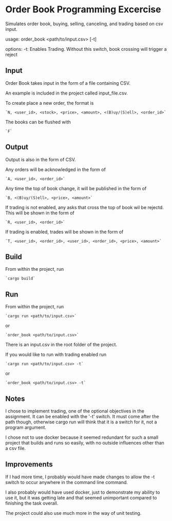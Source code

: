 # Order Book Programming Excercise
Simulates order book, buying, selling, canceling, and trading based on csv input.

usage: order_book <path/to/input.csv> [-t]

options:
	-t: Enables Trading. Without this switch, book crossing will trigger a
	    reject

## Input
Order Book takes input in the form of a file containing CSV.

An example is included in the project called input_file.csv.

To create place a new order, the format is

	`N, <user_id>, <stock>, <price>, <amount>, <(B)uy/(S)ell>, <order_id>`

The books can be flushed with

	`F`

## Output
Output is also in the form of CSV.

Any orders will be acknowledged in the form of

	`A, <user_id>, <order_id>`

Any time the top of book change, it will be published in the form of

	`B, <(B)uy/(S)ell>, <price>, <amount>`

If trading is not enabled, any asks that cross the top of book wil be rejectd. This will be shown in the form of

	`R, <user_id>, <order_id>`

If trading is enabled, trades will be shown in the form of

	`T, <user_id>, <order_id>, <user_id>, <order_id>, <price>, <amount>`

## Build
From within the project, run

	`cargo build`

## Run
From within the project, run

	`cargo run <path/to/input.csv>`
or

	`order_book <path/to/input.csv>`

There is an input.csv in the root folder of the project.

If you would like to run with trading enabled run

	`cargo run <path/to/input.csv> -t`

or

	`order_book <path/to/input.csv> -t`

## Notes
I chose to implement trading, one of the optional objectives in the assignment.
It can be enabled with the '-t' switch. It must come after the path though,
otherwise cargo run will think that it is a switch for it, not a program
argument.

I chose not to use docker because it seemed redundant for such a small project
that builds and runs so easily, with no outside influences other than a csv
file.


## Improvements
If I had more time, I probably would have made changes to allow the -t switch to
occur anywhere in the command line command.

I also probably would have used docker, just to demonstrate my ability to use
it, but it was getting late and that seemed unimportant compared to finishing
the task overall.

The project could also use much more in the way of unit testing.
